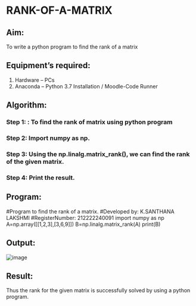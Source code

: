 # RANK-OF-A-MATRIX
## Aim:
To write a python program to find the rank of a matrix
## Equipment’s required:
1. 	Hardware – PCs
2. 	Anaconda – Python 3.7 Installation / Moodle-Code Runner
## Algorithm:
### Step 1: : To find the rank of matrix using python program
### Step 2:  Import numpy as np.
### Step 3: Using the np.linalg.matrix_rank(), we can find the rank of the given matrix.
### Step 4:  Print the result.
## Program:

#Program to find the rank of a matrix.
#Developed by: K.SANTHANA LAKSHMI
#RegisterNumber: 212222240091
import numpy as np
A=np.array([[1,2,3],[3,6,9]])
B=np.linalg.matrix_rank(A)
print(B)


## Output:
![image](https://github.com/santhanalakshmi04/RANK-OF-A-MATRIX/assets/119475762/0eac6778-8759-4a93-9724-76d1f37c51fb)


## Result:
Thus the rank for the given matrix is successfully solved by  using a python program.

